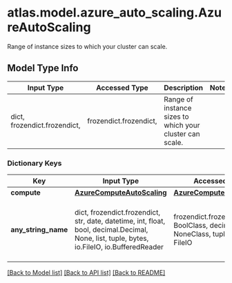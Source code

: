 # atlas.model.azure_auto_scaling.AzureAutoScaling

Range of instance sizes to which your cluster can scale.

## Model Type Info
Input Type | Accessed Type | Description | Notes
------------ | ------------- | ------------- | -------------
dict, frozendict.frozendict,  | frozendict.frozendict,  | Range of instance sizes to which your cluster can scale. | 

### Dictionary Keys
Key | Input Type | Accessed Type | Description | Notes
------------ | ------------- | ------------- | ------------- | -------------
**compute** | [**AzureComputeAutoScaling**](AzureComputeAutoScaling.md) | [**AzureComputeAutoScaling**](AzureComputeAutoScaling.md) |  | [optional] 
**any_string_name** | dict, frozendict.frozendict, str, date, datetime, int, float, bool, decimal.Decimal, None, list, tuple, bytes, io.FileIO, io.BufferedReader | frozendict.frozendict, str, BoolClass, decimal.Decimal, NoneClass, tuple, bytes, FileIO | any string name can be used but the value must be the correct type | [optional]

[[Back to Model list]](../../README.md#documentation-for-models) [[Back to API list]](../../README.md#documentation-for-api-endpoints) [[Back to README]](../../README.md)

